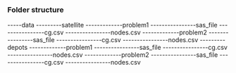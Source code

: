 ### Folder structure

-----data
---------satellite
-------------problem1
----------------sas_file
----------------cg.csv
----------------nodes.csv
-------------problem2
----------------sas_file
----------------cg.csv
----------------nodes.csv
---------depots
-------------problem1
----------------sas_file
----------------cg.csv
----------------nodes.csv
-------------problem2
----------------sas_file
----------------cg.csv
----------------nodes.csv

